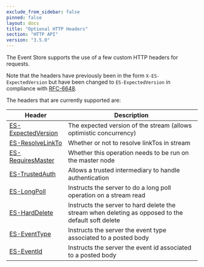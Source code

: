 ```yaml
---
exclude_from_sidebar: false
pinned: false
layout: docs
title: "Optional HTTP Headers"
section: "HTTP API"
version: "3.5.0"
---
```


The Event Store supports the use of a few custom HTTP headers for requests. 

Note that the headers have previously been in the form `X-ES-ExpectedVersion` but have been changed to `ES-ExpectedVersion` in compliance with [RFC-6648](http://tools.ietf.org/html/rfc6648).

The headers that are currently supported are:

| Header                                   | Description                                                                                        |
| ---------------------------------------- | -------------------------------------------------------------------------------------------------- |
| [ES-ExpectedVersion](./optional-http-headers/expected-version) | The expected version of the stream (allows optimistic concurrency)                                 |
| [ES-ResolveLinkTo](./optional-http-headers/resolve-linkto)     | Whether or not to resolve linkTos in stream                                                        |
| [ES-RequiresMaster](./optional-http-headers/requires-master)   | Whether this operation needs to be run on the master node                                          |
| [ES-TrustedAuth](./optional-http-headers/trusted-intermediary) | Allows a trusted intermediary to handle authentication                                             |
| [ES-LongPoll](./optional-http-headers/longpoll)                | Instructs the server to do a long poll operation on a stream read                                  |
| [ES-HardDelete](./optional-http-headers/harddelete)            | Instructs the server to hard delete the stream when deleting as opposed to the default soft delete |
| [ES-EventType](./optional-http-headers/eventtype)              | Instructs the server the event type associated to a posted body                                    |
| [ES-EventId](./optional-http-headers/eventid)                  | Instructs the server the event id associated to a posted body                                      |
